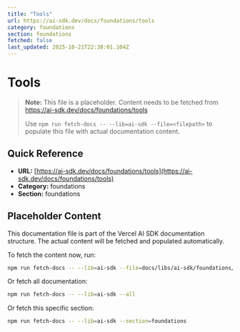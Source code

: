 ```yaml
---
title: "Tools"
url: https://ai-sdk.dev/docs/foundations/tools
category: foundations
section: foundations
fetched: false
last_updated: 2025-10-21T22:38:01.104Z
---
```


# Tools

> **Note:** This file is a placeholder. Content needs to be fetched from https://ai-sdk.dev/docs/foundations/tools
>
> Use `npm run fetch-docs -- --lib=ai-sdk --file=<filepath>` to populate this file with actual documentation content.

## Quick Reference

- **URL:** [https://ai-sdk.dev/docs/foundations/tools](https://ai-sdk.dev/docs/foundations/tools)
- **Category:** foundations
- **Section:** foundations

## Placeholder Content

This documentation file is part of the Vercel AI SDK documentation structure.
The actual content will be fetched and populated automatically.

To fetch the content now, run:

```bash
npm run fetch-docs -- --lib=ai-sdk --file=docs/libs/ai-sdk/foundations/tools.md
```

Or fetch all documentation:

```bash
npm run fetch-docs -- --lib=ai-sdk --all
```

Or fetch this specific section:

```bash
npm run fetch-docs -- --lib=ai-sdk --section=foundations
```
